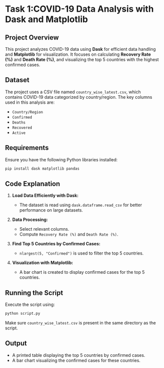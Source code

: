 #  Task 1:COVID-19 Data Analysis with Dask and Matplotlib

## Project Overview
This project analyzes COVID-19 data using **Dask** for efficient data handling and **Matplotlib** for visualization. It focuses on calculating **Recovery Rate (%)** and **Death Rate (%)**, and visualizing the top 5 countries with the highest confirmed cases.

## Dataset
The project uses a CSV file named `country_wise_latest.csv`, which contains COVID-19 data categorized by country/region. The key columns used in this analysis are:
- `Country/Region`
- `Confirmed`
- `Deaths`
- `Recovered`
- `Active`

## Requirements
Ensure you have the following Python libraries installed:

```bash
pip install dask matplotlib pandas
```

## Code Explanation
1. **Load Data Efficiently with Dask:**
   - The dataset is read using `dask.dataframe.read_csv` for better performance on large datasets.
   
2. **Data Processing:**
   - Select relevant columns.
   - Compute `Recovery Rate (%)` and `Death Rate (%)`.
   
3. **Find Top 5 Countries by Confirmed Cases:**
   - `nlargest(5, "Confirmed")` is used to filter the top 5 countries.
   
4. **Visualization with Matplotlib:**
   - A bar chart is created to display confirmed cases for the top 5 countries.

## Running the Script
Execute the script using:

```bash
python script.py
```

Make sure `country_wise_latest.csv` is present in the same directory as the script.

## Output
- A printed table displaying the top 5 countries by confirmed cases.
- A bar chart visualizing the confirmed cases for these countries.



